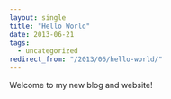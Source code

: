 ```yaml
---
layout: single
title: "Hello World"
date: 2013-06-21
tags:
  - uncategorized
redirect_from: "/2013/06/hello-world/"
---
```


Welcome to my new blog and website!

